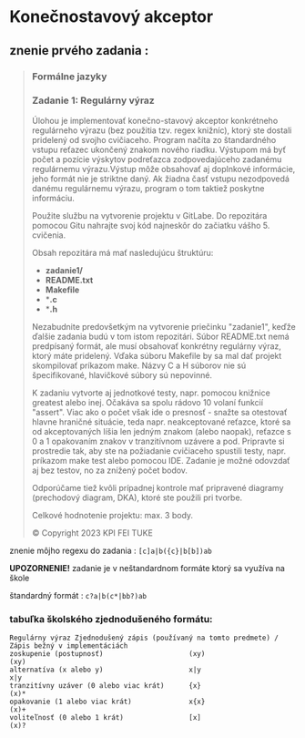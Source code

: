 # Konečnostavový akceptor
## znenie prvého zadania : 


>### Formálne jazyky
>
>### Zadanie 1: Regulárny výraz
>
>Úlohou je implementovať konečno-stavový akceptor konkrétneho regulárneho výrazu (bez použitia tzv. regex knižníc),
    ktorý ste dostali pridelený od svojho cvičiaceho. Program načíta zo štandardného vstupu reťazec ukončený znakom nového riadku. 
    Výstupom má byť počet a pozície výskytov podreťazca zodpovedajúceho zadanému regulárnemu výrazu.Výstup môže obsahovať aj
    doplnkové informácie, jeho formát nie je striktne daný. Ak žiadna časť vstupu nezodpovedá danému regulárnemu výrazu,
    program o tom taktiež poskytne informáciu.
>
> Použite službu na vytvorenie projektu v GitLabe. Do repozitára pomocou Gitu nahrajte svoj kód najneskôr do začiatku vášho 5. cvičenia.
>
> Obsah repozitára má mať nasledujúcu štruktúru:
>- **zadanie1/**
>- **README.txt**
>- **Makefile**
>- ***.c**
>- ***.h**
>
>Nezabudnite predovšetkým na vytvorenie priečinku "zadanie1", keďže ďalšie zadania budú v tom istom repozitári. Súbor README.txt nemá predpísaný formát, ale musí obsahovať konkrétny regulárny výraz, ktorý máte pridelený. Vďaka súboru Makefile by sa mal dať projekt skompilovať príkazom make. Názvy C a H súborov nie sú špecifikované, hlavičkové súbory sú nepovinné.
>
>K zadaniu vytvorte aj jednotkové testy, napr. pomocou knižnice greatest alebo inej. Očakáva sa spolu rádovo 10 volaní funkcií "assert". Viac ako o počet však ide o presnosť - snažte sa otestovať hlavne hraničné situácie, teda napr. neakceptované reťazce, ktoré sa od akceptovaných líšia len jedným znakom (alebo naopak), reťazce s 0 a 1 opakovaním znakov v tranzitívnom uzávere a pod. Pripravte si prostredie tak, aby ste na požiadanie cvičiaceho spustili testy, napr. príkazom make test alebo pomocou IDE. Zadanie je možné odovzdať aj bez testov, no za znížený počet bodov.
>
>Odporúčame tiež kvôli prípadnej kontrole mať pripravené diagramy (prechodový diagram, DKA), ktoré ste použili pri tvorbe.
>
>Celkové hodnotenie projektu: max. 3 body.
>
>© Copyright 2023 KPI FEI TUKE


znenie môjho regexu do zadania : `[c]a|b({c}|b[b])ab`

**UPOZORNENIE!** zadanie je v neštandardnom formáte ktorý sa využíva na škole

štandardný formát : `c?a|b(c*|bb?)ab`

### tabuľka školského zjednodušeného formátu:
```
Regulárny výraz Zjednodušený zápis (používaný na tomto predmete) / Zápis bežný v implementáciách
zoskupenie (postupnosť)	                    (xy)	                    (xy)
alternatíva (x alebo y)	                    x|y	                            x|y
tranzitívny uzáver (0 alebo viac krát)	    {x}	                            (x)*
opakovanie (1 alebo viac krát)	            x{x}	                    (x)+
voliteľnosť (0 alebo 1 krát)	            [x]	                            (x)?
```
